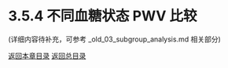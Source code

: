 # 3.5.4 不同血糖状态 PWV 比较

(详细内容待补充，可参考 _old_03_subgroup_analysis.md 相关部分)

[返回本章目录](./00_index.md)
[返回总目录](../../00_index.md) 